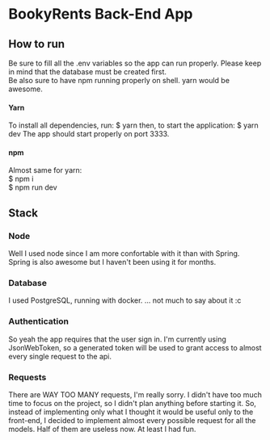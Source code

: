 # BookyRents Back-End App
## How to run
Be sure to fill all the .env variables so the app can run properly. Please keep in mind that the database must be created first.</br>
Be also sure to have npm running properly on shell. yarn would be awesome. </br>

#### Yarn
To install all dependencies, run:
$ yarn
then, to start the application:
$ yarn dev
The app should start properly on port 3333.
#### npm
Almost same for yarn: </br>
$ npm i </br>
$ npm run dev

## Stack
### Node
Well I used node since I am more confortable with it than with Spring. Spring is also awesome but I haven't been using it for months.

### Database
I used PostgreSQL, running with docker. ... not much to say about it :c

### Authentication
So yeah the app requires that the user sign in. I'm currently using JsonWebToken, so a generated token will be used to grant access to almost every single request to the api.

### Requests
There are WAY TOO MANY requests, I'm really sorry. I didn't have too much time to focus on the project, so I didn't plan anything before starting it. So, instead of implementing only what I thought it would be useful only to the front-end, I decided to implement almost every possible request for all the models. Half of them are useless now. At least I had fun.

